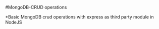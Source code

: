 #MongoDB-CRUD operations

*Basic MongoDB crud operations with express as third party module in NodeJS

